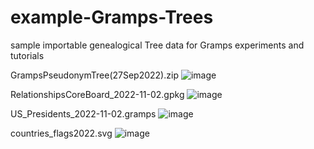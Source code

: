 # example-Gramps-Trees
sample importable genealogical Tree data for Gramps experiments and tutorials


GrampsPseudonymTree(27Sep2022).zip
![image](https://user-images.githubusercontent.com/69127217/203196690-b1652ed3-ae0d-4067-8397-9d6e6f6033ed.png)

RelationshipsCoreBoard_2022-11-02.gpkg
![image](https://user-images.githubusercontent.com/69127217/203195646-9e3b6dce-583e-46b6-8b88-d38200696478.png)

US_Presidents_2022-11-02.gramps
![image](https://user-images.githubusercontent.com/69127217/203194342-6871a807-a7cd-458c-8b9e-f7687a2d8e73.png)

countries_flags2022.svg
![image](https://user-images.githubusercontent.com/69127217/203195979-58185e09-0f76-402b-ab5e-8736526ff1e5.png)

